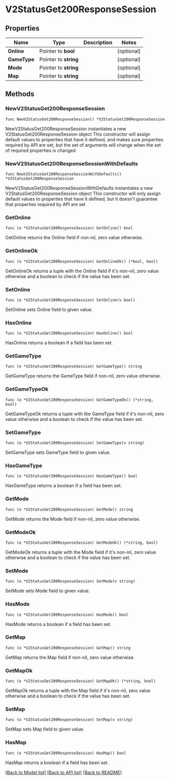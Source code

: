 # V2StatusGet200ResponseSession

## Properties

Name | Type | Description | Notes
------------ | ------------- | ------------- | -------------
**Online** | Pointer to **bool** |  | [optional] 
**GameType** | Pointer to **string** |  | [optional] 
**Mode** | Pointer to **string** |  | [optional] 
**Map** | Pointer to **string** |  | [optional] 

## Methods

### NewV2StatusGet200ResponseSession

`func NewV2StatusGet200ResponseSession() *V2StatusGet200ResponseSession`

NewV2StatusGet200ResponseSession instantiates a new V2StatusGet200ResponseSession object
This constructor will assign default values to properties that have it defined,
and makes sure properties required by API are set, but the set of arguments
will change when the set of required properties is changed

### NewV2StatusGet200ResponseSessionWithDefaults

`func NewV2StatusGet200ResponseSessionWithDefaults() *V2StatusGet200ResponseSession`

NewV2StatusGet200ResponseSessionWithDefaults instantiates a new V2StatusGet200ResponseSession object
This constructor will only assign default values to properties that have it defined,
but it doesn't guarantee that properties required by API are set

### GetOnline

`func (o *V2StatusGet200ResponseSession) GetOnline() bool`

GetOnline returns the Online field if non-nil, zero value otherwise.

### GetOnlineOk

`func (o *V2StatusGet200ResponseSession) GetOnlineOk() (*bool, bool)`

GetOnlineOk returns a tuple with the Online field if it's non-nil, zero value otherwise
and a boolean to check if the value has been set.

### SetOnline

`func (o *V2StatusGet200ResponseSession) SetOnline(v bool)`

SetOnline sets Online field to given value.

### HasOnline

`func (o *V2StatusGet200ResponseSession) HasOnline() bool`

HasOnline returns a boolean if a field has been set.

### GetGameType

`func (o *V2StatusGet200ResponseSession) GetGameType() string`

GetGameType returns the GameType field if non-nil, zero value otherwise.

### GetGameTypeOk

`func (o *V2StatusGet200ResponseSession) GetGameTypeOk() (*string, bool)`

GetGameTypeOk returns a tuple with the GameType field if it's non-nil, zero value otherwise
and a boolean to check if the value has been set.

### SetGameType

`func (o *V2StatusGet200ResponseSession) SetGameType(v string)`

SetGameType sets GameType field to given value.

### HasGameType

`func (o *V2StatusGet200ResponseSession) HasGameType() bool`

HasGameType returns a boolean if a field has been set.

### GetMode

`func (o *V2StatusGet200ResponseSession) GetMode() string`

GetMode returns the Mode field if non-nil, zero value otherwise.

### GetModeOk

`func (o *V2StatusGet200ResponseSession) GetModeOk() (*string, bool)`

GetModeOk returns a tuple with the Mode field if it's non-nil, zero value otherwise
and a boolean to check if the value has been set.

### SetMode

`func (o *V2StatusGet200ResponseSession) SetMode(v string)`

SetMode sets Mode field to given value.

### HasMode

`func (o *V2StatusGet200ResponseSession) HasMode() bool`

HasMode returns a boolean if a field has been set.

### GetMap

`func (o *V2StatusGet200ResponseSession) GetMap() string`

GetMap returns the Map field if non-nil, zero value otherwise.

### GetMapOk

`func (o *V2StatusGet200ResponseSession) GetMapOk() (*string, bool)`

GetMapOk returns a tuple with the Map field if it's non-nil, zero value otherwise
and a boolean to check if the value has been set.

### SetMap

`func (o *V2StatusGet200ResponseSession) SetMap(v string)`

SetMap sets Map field to given value.

### HasMap

`func (o *V2StatusGet200ResponseSession) HasMap() bool`

HasMap returns a boolean if a field has been set.


[[Back to Model list]](../README.md#documentation-for-models) [[Back to API list]](../README.md#documentation-for-api-endpoints) [[Back to README]](../README.md)


